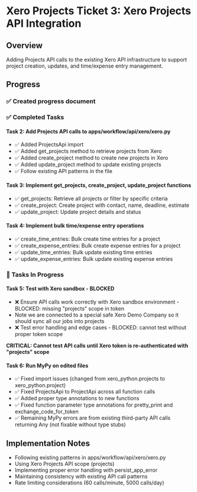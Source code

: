 # Xero Projects Ticket 3: Xero Projects API Integration

## Overview
Adding Projects API calls to the existing Xero API infrastructure to support project creation, updates, and time/expense entry management.

## Progress

### ✅ Created progress document

### ✅ Completed Tasks

#### Task 2: Add Projects API calls to apps/workflow/api/xero/xero.py
- ✅ Added ProjectsApi import
- ✅ Added get_projects method to retrieve projects from Xero
- ✅ Added create_project method to create new projects in Xero
- ✅ Added update_project method to update existing projects
- ✅ Follow existing API patterns in the file

#### Task 3: Implement get_projects, create_project, update_project functions
- ✅ get_projects: Retrieve all projects or filter by specific criteria
- ✅ create_project: Create project with contact, name, deadline, estimate
- ✅ update_project: Update project details and status

#### Task 4: Implement bulk time/expense entry operations
- ✅ create_time_entries: Bulk create time entries for a project
- ✅ create_expense_entries: Bulk create expense entries for a project
- ✅ update_time_entries: Bulk update existing time entries
- ✅ update_expense_entries: Bulk update existing expense entries

### 🔄 Tasks In Progress

#### Task 5: Test with Xero sandbox - BLOCKED
- ❌ Ensure API calls work correctly with Xero sandbox environment - BLOCKED: missing "projects" scope in token
- Note we are connected to a special safe Xero Demo Company so it should sync all our jobs into projects
- ❌ Test error handling and edge cases - BLOCKED: cannot test without proper token scope

**CRITICAL: Cannot test API calls until Xero token is re-authenticated with "projects" scope**

#### Task 6: Run MyPy on edited files
- ✅ Fixed import issues (changed from xero_python.projects to xero_python.project)
- ✅ Fixed ProjectsApi to ProjectApi across all function calls
- ✅ Added proper type annotations to new functions
- ✅ Fixed function parameter type annotations for pretty_print and exchange_code_for_token
- ✅ Remaining MyPy errors are from existing third-party API calls returning Any (not fixable without type stubs)

## Implementation Notes
- Following existing patterns in apps/workflow/api/xero/xero.py
- Using Xero Projects API scope (projects)
- Implementing proper error handling with persist_app_error
- Maintaining consistency with existing API call patterns
- Rate limiting considerations (60 calls/minute, 5000 calls/day)
